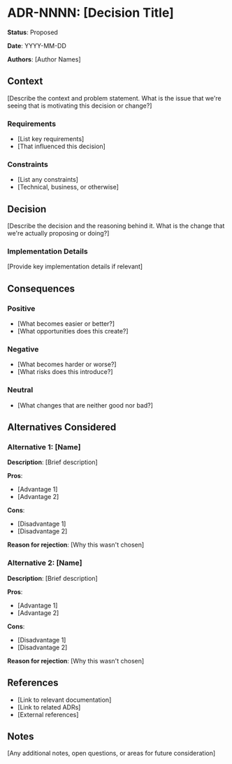 # ADR-NNNN: [Decision Title]

**Status**: Proposed

**Date**: YYYY-MM-DD

**Authors**: [Author Names]

## Context

[Describe the context and problem statement. What is the issue that we're seeing that is motivating this decision or change?]

### Requirements

- [List key requirements]
- [That influenced this decision]

### Constraints

- [List any constraints]
- [Technical, business, or otherwise]

## Decision

[Describe the decision and the reasoning behind it. What is the change that we're actually proposing or doing?]

### Implementation Details

[Provide key implementation details if relevant]

## Consequences

### Positive

- [What becomes easier or better?]
- [What opportunities does this create?]

### Negative

- [What becomes harder or worse?]
- [What risks does this introduce?]

### Neutral

- [What changes that are neither good nor bad?]

## Alternatives Considered

### Alternative 1: [Name]

**Description**: [Brief description]

**Pros**:
- [Advantage 1]
- [Advantage 2]

**Cons**:
- [Disadvantage 1]
- [Disadvantage 2]

**Reason for rejection**: [Why this wasn't chosen]

### Alternative 2: [Name]

**Description**: [Brief description]

**Pros**:
- [Advantage 1]
- [Advantage 2]

**Cons**:
- [Disadvantage 1]
- [Disadvantage 2]

**Reason for rejection**: [Why this wasn't chosen]

## References

- [Link to relevant documentation]
- [Link to related ADRs]
- [External references]

## Notes

[Any additional notes, open questions, or areas for future consideration]